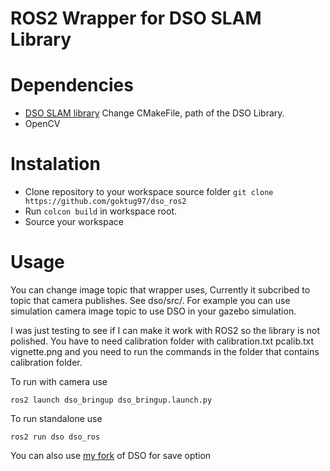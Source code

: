 # ROS2 Wrapper for DSO SLAM Library

# Dependencies
* [DSO SLAM library](https://github.com/JakobEngel/dso) Change CMakeFile, path of the DSO Library.
* OpenCV

# Instalation
  * Clone repository to your workspace source folder `git clone https://github.com/goktug97/dso_ros2`
  *  Run `colcon build` in workspace root.
  *  Source your workspace

# Usage
You can change image topic that wrapper uses,
Currently it subcribed to topic that camera
publishes. See dso/src/.
For example you can use simulation camera image topic to 
use DSO in your gazebo simulation.

I was just testing to see if I can make it work with ROS2 so the
library is not polished. You have to need calibration folder with
calibration.txt pcalib.txt vignette.png and you need to run the commands
in the folder that contains calibration folder.

To run with camera use 
	
`ros2 launch dso_bringup dso_bringup.launch.py`

To run standalone use

`ros2 run dso dso_ros`

You can also use [my fork](https://github.com/goktug97/dso) of DSO for save option
